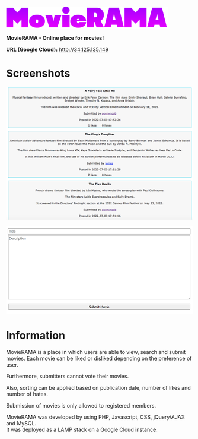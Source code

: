 ![alt tag](https://raw.githubusercontent.com/fsiamp/movierama/main/assets/logo.png)

<b>MovieRAMA - Online place for movies!</b><br>

<B>URL (Google Cloud):</b> http://34.125.135.149

# Screenshots

![alt tag](https://raw.githubusercontent.com/fsiamp/movierama/main/assets/screenshot1.png)

![alt tag](https://raw.githubusercontent.com/fsiamp/movierama/main/assets/screenshot2.png)

# Information

MovieRAMA is a place in which users are able to view, search and submit movies.
Each movie can be liked or disliked depending on the preference of user.

Furthermore, submitters cannot vote their movies.

Also, sorting can be applied based on publication date, number of likes and number of hates.

Submission of movies is only allowed to registered members.

MovieRAMA was developed by using PHP, Javascript, CSS, jQuery/AJAX and MySQL.<br>
It was deployed as a LAMP stack on a Google Cloud instance.